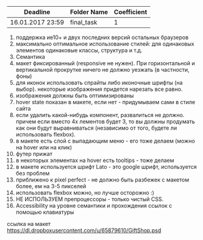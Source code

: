 ﻿Deadline         | Folder Name    | Coefficient
-----------------|----------------|---------------
16.01.2017 23:59 | final_task     | 1


1. поддержка ие10+ и двух последних версий остальных браузеров
2. максимально оптимальное использование стилей: для одинаковых элементов одинаковые классы, структура и т.д.
3. Семантика
4. макет фиксированный (responsive не нужен). При горизонтальной и вертикальной прокрутке ничего не должно уезжать (в частности, фоны)
5. для иконок использовать спрайты либо иконочные шрифты (на выбор). некоторые изображения придется нарезать все равно.
6. изображения должны быть оптимизированы
7. hover state показан в макете, если нет -  придумываем сами в стиле сайта
8. если удалить какой-нибудь компонент, развалиться не должно. причем если вместо 4х лементов будет 3, то вы должны продумать как они будут выравниваться (независимо от того, будете ли использовать flexbox). 
9. в макете есть слой с выпадающим меню - его тоже делаем (можно на hover или на клик)
10. футер прижат
11. в некоторых элементах на hover есть tooltips - тоже делаем
12. в макете используется шрифт Lato - это google шрифт, используется без проблем
13. приближено к pixel perfect - не должно быть разбежек с макетом более, ем на 3-5 пикселей
14. использовать flexbox можно, но лучше осторожно :)
15. НЕ ИСПОЛЬЗУЕМ препроцессоры - только чистый CSS. 
16. Accessibility на уровне семантики и прохождения ссылок с помощью клавиатуры



ссылка на макет
https://dl.dropboxusercontent.com/u/65879610/GiftShop.psd
